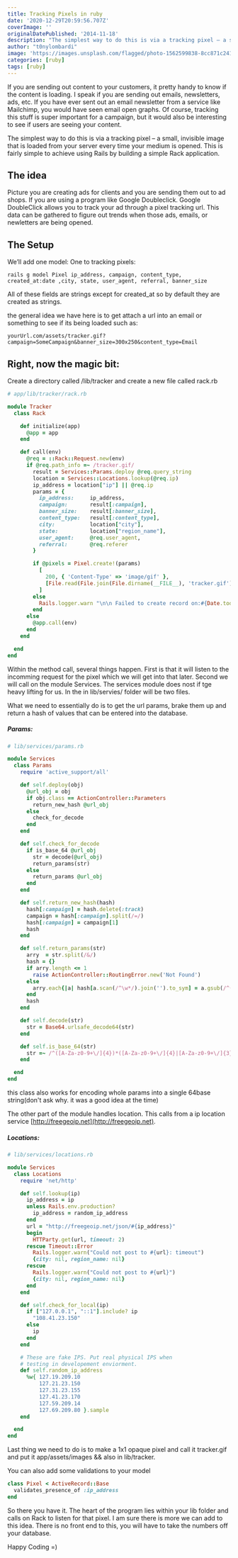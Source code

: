 ```yaml
---
title: Tracking Pixels in ruby
date: '2020-12-29T20:59:56.707Z'
coverImage: ''
originalDatePublished: '2014-11-18'
description: "The simplest way to do this is via a tracking pixel – a small, invisible image that is loaded from your server every time your medium is opened."
author: "t0nylombardi"
image: 'https://images.unsplash.com/flagged/photo-1562599838-8cc871c241a5'
categories: [ruby]
tags: [ruby]
---
```


If you are sending out content to your customers, it pretty handy to know if the content is loading. I speak if you are sending out emails, newsletters, ads, etc. If you have ever sent out an email newsletter from a service like Mailchimp, you would have seen email open graphs. Of course, tracking this stuff is super important for a campaign, but it would also be interesting to see if users are seeing your content.

The simplest way to do this is via a tracking pixel – a small, invisible image that is loaded from your server every time your medium is opened. This is fairly simple to achieve using Rails by building a simple Rack application.

## The idea

Picture you are creating ads for clients and you are sending them out to ad shops. If you are using a program like Google Doubleclick. Google DoubleClick allows you to track your ad through a pixel tracking url. This data can be gathered to figure out trends when those ads, emails, or newletters are being opened.

## The Setup

We’ll add one model: One to tracking pixels:

`rails g model Pixel ip_address, campaign, content_type, created_at:date ,city, state, user_agent, referral, banner_size`

All of these fields are strings except for created_at so by default they are created as strings.

the general idea we have here is to get attach a url into an email or something to see if its being loaded such as:

`yourUrl.com/assets/tracker.gif?campaign=SomeCampaign&banner_size=300x250&content_type=Email`

## Right, now the magic bit:

Create a directory called /lib/tracker and create a new file called rack.rb

```ruby
# app/lib/tracker/rack.rb

module Tracker
  class Rack

    def initialize(app)
      @app = app
    end

    def call(env)
      @req = ::Rack::Request.new(env)
      if @req.path_info =~ /tracker.gif/
        result = Services::Params.deploy @req.query_string
        location = Services::Locations.lookup(@req.ip)
        ip_address = location["ip"] || @req.ip
        params = {
          ip_address:     ip_address,
          campaign:       result[:campaign],
          banner_size:    result[:banner_size],
          content_type:   result[:content_type],
          city:           location["city"],
          state:          location["region_name"],
          user_agent:     @req.user_agent,
          referral:       @req.referer
        }

        if @pixels = Pixel.create!(params)
          [
            200, { 'Content-Type' => 'image/gif' },
            [File.read(File.join(File.dirname(__FILE__), 'tracker.gif'))]
          ]
        else
          Rails.logger.warn "\n\n Failed to create record on:#{Date.today}"
        end
      else
        @app.call(env)
      end
    end

  end
end
```

Within the method call, several things happen. First is that it will listen to the incomming request for the pixel which we will get into that later. Second we will call on the module Services. The services module does nost if tge heavy lifting for us. In the in lib/servies/ folder will be two files.

What we need to essentially do is to get the url params, brake them up and return a hash of values that can be entered into the database.

##### Params:

```ruby
# lib/services/params.rb

module Services
  class Params
    require 'active_support/all'

    def self.deploy(obj)
      @url_obj = obj
      if obj.class == ActionController::Parameters
        return_new_hash @url_obj
      else
        check_for_decode
      end
    end

    def self.check_for_decode
      if is_base_64 @url_obj
        str = decode(@url_obj)
        return_params(str)
      else
        return_params @url_obj
      end
    end

    def self.return_new_hash(hash)
      hash[:campaign] = hash.delete(:track)
      campaign = hash[:campaign].split(/=/)
      hash[:campaign] = campaign[1]
      hash
    end

    def self.return_params(str)
      arry  = str.split(/&/)
      hash = {}
      if arry.length <= 1
        raise ActionController::RoutingError.new('Not Found')
      else
        arry.each{|a| hash[a.scan(/^\w*/).join('').to_sym] = a.gsub(/^(\w*=)/,'')}
      end
      hash
    end

    def self.decode(str)
      str = Base64.urlsafe_decode64(str)
    end

    def self.is_base_64(str)
      str =~ /^([A-Za-z0-9+\/]{4})*([A-Za-z0-9+\/]{4}|[A-Za-z0-9+\/]{3}=|[A-Za-z0-9+\/]{2}==)$/
    end

  end
end
```

this class also works for encoding whole params into a single 64base string(don't ask why. it was a good idea at the time)

The other part of the module handles location. This calls from a ip location service [http://freegeoip.net](http://freegeoip.net).

##### Locations:

```ruby
# lib/services/locations.rb

module Services
  class Locations
    require 'net/http'

    def self.lookup(ip)
      ip_address = ip
      unless Rails.env.production?
        ip_address = random_ip_address
      end
      url = "http://freegeoip.net/json/#{ip_address}"
      begin
        HTTParty.get(url, timeout: 2)
      rescue Timeout::Error
        Rails.logger.warn("Could not post to #{url}: timeout")
        {city: nil, region_name: nil}
      rescue
        Rails.logger.warn("Could not post to #{url}")
        {city: nil, region_name: nil}
      end
    end

    def self.check_for_local(ip)
      if ["127.0.0.1", "::1"].include? ip
        "108.41.23.150"
      else
        ip
      end
    end

    # These are fake IPS. Put real physical IPS when
    # testing in developement enviorment.
    def self.random_ip_address
      %w{ 127.19.209.10
          127.21.23.150
          127.31.23.155
          127.41.23.170
          127.59.209.14
          127.69.209.80 }.sample
    end

  end
end
```

Last thing we need to do is to make a 1x1 opaque pixel and call it tracker.gif and put it app/assets/images && also in lib/tracker.

You can also add some validations to your model

```ruby
class Pixel < ActiveRecord::Base
  validates_presence_of :ip_address
end
```

So there you have it. The heart of the program lies within your lib folder and calls on Rack to listen for that pixel. I am sure there is more we can add to this idea. There is no front end to this, you will have to take the numbers off your database.

Happy Coding =)
